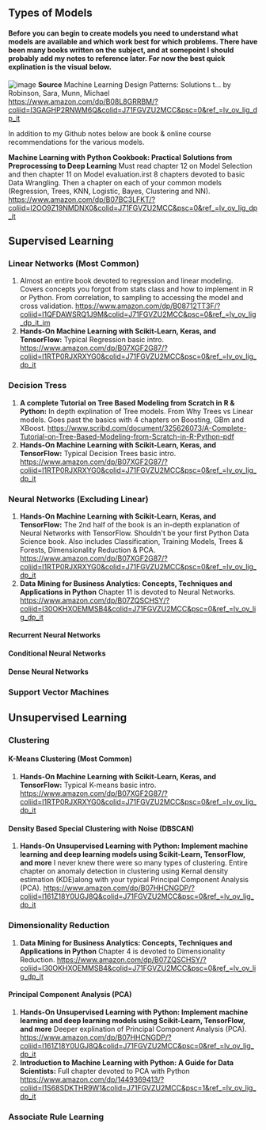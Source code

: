 ## Types of Models 

#### Before you can begin to create models you need to understand what models are available and which work best for which problems. There have been many books written on the subject, and at somepoint I should probably add my notes to reference later. For now the best quick explination is the visual below. 

![image](https://user-images.githubusercontent.com/28680575/105462091-26a49900-5c5c-11eb-9b0a-3bc20e23d08c.png)
**Source** Machine Learning Design Patterns: Solutions t… by Robinson, Sara, Munn, Michael
https://www.amazon.com/dp/B08L8GRRBM/?coliid=I3GAGHP2RNWM6Q&colid=J71FGVZU2MCC&psc=0&ref_=lv_ov_lig_dp_it

In addition to my Github notes below are book & online course recommendations for the various models. 

**Machine Learning with Python Cookbook: Practical Solutions from Preprocessing to Deep Learning** Must read chapter 12 on Model Selection and then chapter 11 on Model evaluation.irst 8 chapters devoted to basic Data Wrangling. Then a chapter on each of your common models (Regression, Trees, KNN, Logistic, Bayes, Clustering and NN).
https://www.amazon.com/dp/B07BC3LFKT/?coliid=I2OO9Z19NMDNX0&colid=J71FGVZU2MCC&psc=0&ref_=lv_ov_lig_dp_it

## Supervised Learning 

### Linear Networks (Most Common) 
1. Almost an entire book devoted to regression and linear modeling. Covers concepts you forgot from stats class and how to implement in R or Python. From correlation, to sampling to accessing the model and cross validation. 
https://www.amazon.com/dp/B08712TT3F/?coliid=I1QFDAWSRQ1J9M&colid=J71FGVZU2MCC&psc=0&ref_=lv_ov_lig_dp_it_im
2. **Hands-On Machine Learning with Scikit-Learn, Keras, and TensorFlow:** Typical Regression basic intro. 
https://www.amazon.com/dp/B07XGF2G87/?coliid=I1RTP0RJXRXYG0&colid=J71FGVZU2MCC&psc=0&ref_=lv_ov_lig_dp_it

### Decision Tress 
1. **A complete Tutorial on Tree Based Modeling from Scratch in R & Python:** In depth explination of Tree models. From Why Trees vs Linear models. Goes past the basics with 4 chapters on Boosting, GBm and XBoost. 
https://www.scribd.com/document/325626073/A-Complete-Tutorial-on-Tree-Based-Modeling-from-Scratch-in-R-Python-pdf
2. **Hands-On Machine Learning with Scikit-Learn, Keras, and TensorFlow:** Typical Decision Trees basic intro. 
https://www.amazon.com/dp/B07XGF2G87/?coliid=I1RTP0RJXRXYG0&colid=J71FGVZU2MCC&psc=0&ref_=lv_ov_lig_dp_it

### Neural Networks (Excluding Linear) 
1. **Hands-On Machine Learning with Scikit-Learn, Keras, and TensorFlow:** The 2nd half of the book is an in-depth explanation of Neural Networks with TensorFlow. Shouldn't be your first Python Data Science book. Also includes Classification, Training Models, Trees & Forests, Dimensionality Reduction & PCA.
https://www.amazon.com/dp/B07XGF2G87/?coliid=I1RTP0RJXRXYG0&colid=J71FGVZU2MCC&psc=0&ref_=lv_ov_lig_dp_it
2. **Data Mining for Business Analytics: Concepts, Techniques and Applications in Python** Chapter 11 is devoted to Neural Networks. 
https://www.amazon.com/dp/B07ZQSCHSY/?coliid=I30OKHXOEMMSB4&colid=J71FGVZU2MCC&psc=0&ref_=lv_ov_lig_dp_it
#### Recurrent Neural Networks 
#### Conditional Neural Networks 
#### Dense Neural Networks 
### Support Vector Machines 

## Unsupervised Learning 
### Clustering 
#### K-Means Clustering (Most Common) 
1. **Hands-On Machine Learning with Scikit-Learn, Keras, and TensorFlow:** Typical K-means basic intro. 
https://www.amazon.com/dp/B07XGF2G87/?coliid=I1RTP0RJXRXYG0&colid=J71FGVZU2MCC&psc=0&ref_=lv_ov_lig_dp_it

#### Density Based Special Clustering with Noise (DBSCAN) 
1. **Hands-On Unsupervised Learning with Python: Implement machine learning and deep learning models using Scikit-Learn, TensorFlow, and more** I never knew there were so many types of clustering. Entire chapter on anomaly detection in clustering using Kernal density estimation (KDE)along with your typical Principal Component Analysis (PCA).
https://www.amazon.com/dp/B07HHCNGDP/?coliid=I161Z18Y0UGJ8Q&colid=J71FGVZU2MCC&psc=0&ref_=lv_ov_lig_dp_it

### Dimensionality Reduction 
1. **Data Mining for Business Analytics: Concepts, Techniques and Applications in Python** Chapter 4 is devoted to Dimensionality Reduction. 
https://www.amazon.com/dp/B07ZQSCHSY/?coliid=I30OKHXOEMMSB4&colid=J71FGVZU2MCC&psc=0&ref_=lv_ov_lig_dp_it
#### Principal Component Analysis (PCA) 
1. **Hands-On Unsupervised Learning with Python: Implement machine learning and deep learning models using Scikit-Learn, TensorFlow, and more** Deeper explination of Principal Component Analysis (PCA).
https://www.amazon.com/dp/B07HHCNGDP/?coliid=I161Z18Y0UGJ8Q&colid=J71FGVZU2MCC&psc=0&ref_=lv_ov_lig_dp_it
2. **Introduction to Machine Learning with Python: A Guide for Data Scientists:** Full chapter devoted to PCA with Python 
https://www.amazon.com/dp/1449369413/?coliid=I1S68SDKTHR9W1&colid=J71FGVZU2MCC&psc=1&ref_=lv_ov_lig_dp_it

### Associate Rule Learning 
